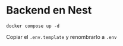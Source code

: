 

# Backend en Nest

```
docker compose up -d 
```

Copiar el ```.env.template``` y renombrarlo a ```.env```